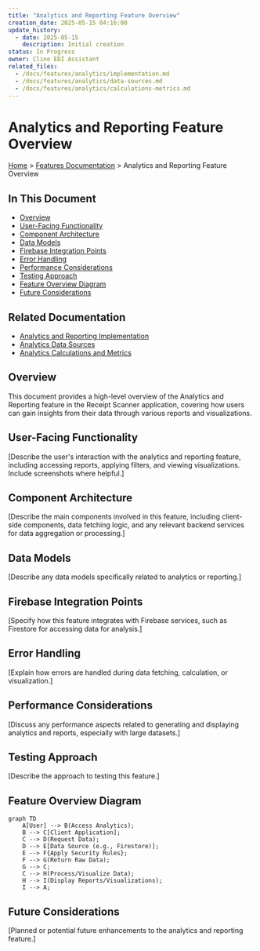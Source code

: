 ```yaml
---
title: "Analytics and Reporting Feature Overview"
creation_date: 2025-05-15 04:16:00
update_history:
  - date: 2025-05-15
    description: Initial creation
status: In Progress
owner: Cline EDI Assistant
related_files:
  - /docs/features/analytics/implementation.md
  - /docs/features/analytics/data-sources.md
  - /docs/features/analytics/calculations-metrics.md
---
```


# Analytics and Reporting Feature Overview

[Home](/docs) > [Features Documentation](/docs/features) > Analytics and Reporting Feature Overview

## In This Document
- [Overview](#overview)
- [User-Facing Functionality](#user-facing-functionality)
- [Component Architecture](#component-architecture)
- [Data Models](#data-models)
- [Firebase Integration Points](#firebase-integration-points)
- [Error Handling](#error-handling)
- [Performance Considerations](#performance-considerations)
- [Testing Approach](#testing-approach)
- [Feature Overview Diagram](#feature-overview-diagram)
- [Future Considerations](#future-considerations)

## Related Documentation
- [Analytics and Reporting Implementation](./implementation.md)
- [Analytics Data Sources](./data-sources.md)
- [Analytics Calculations and Metrics](./calculations-metrics.md)

## Overview

This document provides a high-level overview of the Analytics and Reporting feature in the Receipt Scanner application, covering how users can gain insights from their data through various reports and visualizations.

## User-Facing Functionality

[Describe the user's interaction with the analytics and reporting feature, including accessing reports, applying filters, and viewing visualizations. Include screenshots where helpful.]

## Component Architecture

[Describe the main components involved in this feature, including client-side components, data fetching logic, and any relevant backend services for data aggregation or processing.]

## Data Models

[Describe any data models specifically related to analytics or reporting.]

## Firebase Integration Points

[Specify how this feature integrates with Firebase services, such as Firestore for accessing data for analysis.]

## Error Handling

[Explain how errors are handled during data fetching, calculation, or visualization.]

## Performance Considerations

[Discuss any performance aspects related to generating and displaying analytics and reports, especially with large datasets.]

## Testing Approach

[Describe the approach to testing this feature.]

## Feature Overview Diagram

```mermaid
graph TD
    A[User] --> B(Access Analytics);
    B --> C[Client Application];
    C --> D(Request Data);
    D --> E[Data Source (e.g., Firestore)];
    E --> F{Apply Security Rules};
    F --> G(Return Raw Data);
    G --> C;
    C --> H(Process/Visualize Data);
    H --> I(Display Reports/Visualizations);
    I --> A;
```

## Future Considerations

[Planned or potential future enhancements to the analytics and reporting feature.]
